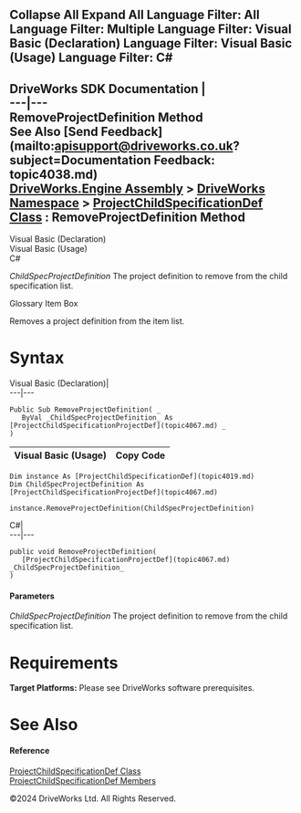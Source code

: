        

 Collapse All Expand All  Language Filter: All  Language Filter: Multiple  Language Filter: Visual Basic (Declaration) Language Filter: Visual Basic (Usage) Language Filter: C#  
---  
DriveWorks SDK Documentation  |   
---|---  
RemoveProjectDefinition Method   
See Also [Send Feedback](mailto:apisupport@driveworks.co.uk?subject=Documentation Feedback: topic4038.md)  
[DriveWorks.Engine Assembly](topic2156.md) > [DriveWorks Namespace](topic2159.md) > [ProjectChildSpecificationDef Class](topic4019.md) : RemoveProjectDefinition Method  
---  
  
Visual Basic (Declaration)    
Visual Basic (Usage)    
C# 

_ChildSpecProjectDefinition_
    The project definition to remove from the child specification list.

Glossary Item Box

Removes a project definition from the item list. 

# Syntax

Visual Basic (Declaration)|   
---|---  
      
    
    Public Sub RemoveProjectDefinition( _
       ByVal _ChildSpecProjectDefinition_ As [ProjectChildSpecificationProjectDef](topic4067.md) _
    )   
  
Visual Basic (Usage)| Copy Code  
---|---  
      
    
    Dim instance As [ProjectChildSpecificationDef](topic4019.md)
    Dim ChildSpecProjectDefinition As [ProjectChildSpecificationProjectDef](topic4067.md)
     
    instance.RemoveProjectDefinition(ChildSpecProjectDefinition)  
  
C#|   
---|---  
      
    
    public void RemoveProjectDefinition( 
       [ProjectChildSpecificationProjectDef](topic4067.md) _ChildSpecProjectDefinition_
    )  
  
#### Parameters

 _ChildSpecProjectDefinition_
    The project definition to remove from the child specification list.

# Requirements

**Target Platforms:** Please see DriveWorks software prerequisites.

# See Also

#### Reference

[ProjectChildSpecificationDef Class](topic4019.md)   
[ProjectChildSpecificationDef Members](topic4020.md)

©2024 DriveWorks Ltd. All Rights Reserved.
